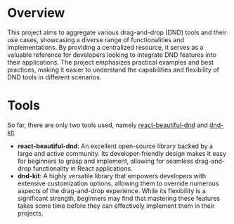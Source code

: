 # Overview
This project aims to aggregate various drag-and-drop (DND) tools and their use cases, showcasing a diverse range of functionalities and implementations. By providing a centralized resource, it serves as a valuable reference for developers looking to integrate DND features into their applications. The project emphasizes practical examples and best practices, making it easier to understand the capabilities and flexibility of DND tools in different scenarios.

# Tools
So far, there are only two tools used, namely [react-beautiful-dnd](https://github.com/atlassian/react-beautiful-dnd) and [dnd-kit](https://github.com/clauderic/dnd-kit)
- **react-beautiful-dnd**: An excellent open-source library backed by a large and active community. Its developer-friendly design makes it easy for beginners to grasp and implement, allowing for seamless drag-and-drop functionality in React applications.
- **dnd-kit**: A highly versatile library that empowers developers with extensive customization options, allowing them to override numerous aspects of the drag-and-drop experience. While its flexibility is a significant strength, beginners may find that mastering these features takes some time before they can effectively implement them in their projects.